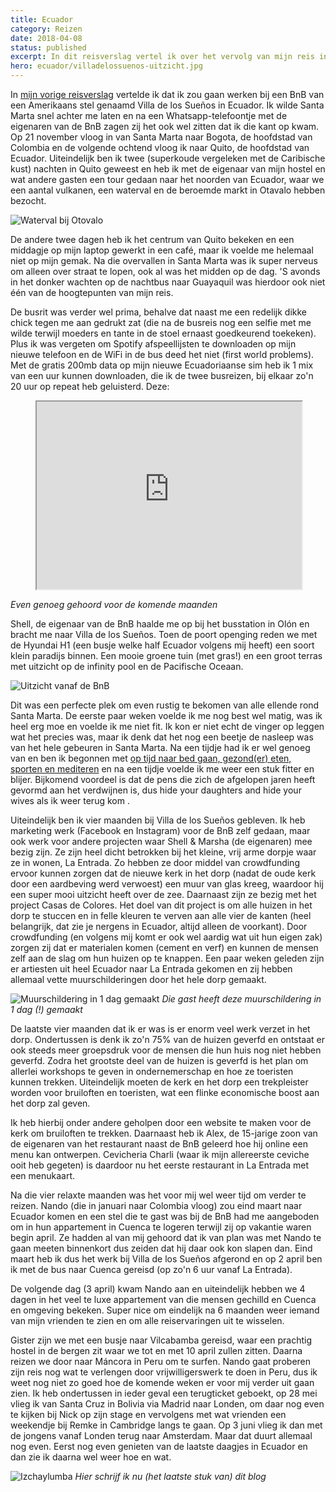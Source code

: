 ```yaml
---
title: Ecuador
category: Reizen
date: 2018-04-08
status: published
excerpt: In dit reisverslag vertel ik over het vervolg van mijn reis in Ecuador, waar ik ga werken bij een BnB aan de kust.
hero: ecuador/villadelossuenos-uitzicht.jpg
---
```


In [mijn vorige reisverslag](/blog/7-sloten-tegelijk) vertelde ik dat ik zou gaan werken bij een BnB van een Amerikaans stel genaamd Villa de los Sueños in Ecuador. Ik wilde Santa Marta snel achter me laten en na een Whatsapp-telefoontje met de eigenaren van de BnB zagen zij het ook wel zitten dat ik die kant op kwam. Op 21 november vloog in van Santa Marta naar Bogota, de hoofdstad van Colombia en de volgende ochtend vloog ik naar Quito, de hoofdstad van Ecuador. Uiteindelijk ben ik twee (superkoude vergeleken met de Caribische kust) nachten in Quito geweest en heb ik met de eigenaar van mijn hostel en wat andere gasten een tour gedaan naar het noorden van Ecuador, waar we een aantal vulkanen, een waterval en de beroemde markt in Otavalo hebben bezocht.

![Waterval bij Otovalo](~/assets/images/blog/ecuador/ecuador-otovalo.jpg)

De andere twee dagen heb ik het centrum van Quito bekeken en een middagje op mijn laptop gewerkt in een café, maar ik voelde me helemaal niet op mijn gemak. Na die overvallen in Santa Marta was ik super nerveus om alleen over straat te lopen, ook al was het midden op de dag. 'S avonds in het donker wachten op de nachtbus naar Guayaquil was hierdoor ook niet één van de hoogtepunten van mijn reis.

De busrit was verder wel prima, behalve dat naast me een redelijk dikke chick tegen me aan gedrukt zat (die na de busreis nog een selfie met me wilde terwijl moeders en tante in de stoel ernaast goedkeurend toekeken). Plus ik was vergeten om Spotify afspeellijsten te downloaden op mijn nieuwe telefoon en de WiFi in de bus deed het niet (first world problems). Met de gratis 200mb data op mijn nieuwe Ecuadoriaanse sim heb ik 1 mix van een uur kunnen downloaden, die ik de twee busreizen, bij elkaar zo'n 20 uur op repeat heb geluisterd. Deze:

<figure><iframe src="https://w.soundcloud.com/player/?url=https%3A//api.soundcloud.com/tracks/84844474&amp;color=%23ff5500&amp;auto_play=false&amp;hide_related=false&amp;show_comments=true&amp;show_user=true&amp;show_reposts=false&amp;show_teaser=true&amp;visual=true" width="100%" height="300"></iframe></figure>

*Even genoeg gehoord voor de komende maanden*

Shell, de eigenaar van de BnB haalde me op bij het busstation in Olón en bracht me naar Villa de los Sueños. Toen de poort openging reden we met de Hyundai H1 (een busje welke half Ecuador volgens mij heeft) een soort klein paradijs binnen. Een mooie groene tuin (met gras!) en een groot terras met uitzicht op de infinity pool en de Pacifische Oceaan.

![Uitzicht vanaf de BnB](~/assets/images/blog/ecuador/villadelossuenos-uitzicht.jpg)

Dit was een perfecte plek om even rustig te bekomen van alle ellende rond Santa Marta. De eerste paar weken voelde ik me nog best wel matig, was ik heel erg moe en voelde ik me niet fit. Ik kon er niet echt de vinger op leggen wat het precies was, maar ik denk dat het nog een beetje de nasleep was van het hele gebeuren in Santa Marta. Na een tijdje had ik er wel genoeg van en ben ik begonnen met [op tijd naar bed gaan, gezond(er) eten, sporten en mediteren](/blog/werken-voor-en-aan-mezelf) en na een tijdje voelde ik me weer een stuk fitter en blijer. Bijkomend voordeel is dat de pens die zich de afgelopen jaren heeft gevormd aan het verdwijnen is, dus hide your daughters and hide your wives als ik weer terug kom .

Uiteindelijk ben ik vier maanden bij Villa de los Sueños gebleven. Ik heb marketing werk (Facebook en Instagram) voor de BnB zelf gedaan, maar ook werk voor andere projecten waar Shell & Marsha (de eigenaren) mee bezig zijn. Ze zijn heel dicht betrokken bij het kleine, vrij arme dorpje waar ze in wonen, La Entrada. Zo hebben ze door middel van crowdfunding ervoor kunnen zorgen dat de nieuwe kerk in het dorp (nadat de oude kerk door een aardbeving werd verwoest) een muur van glas kreeg, waardoor hij een super mooi uitzicht heeft over de zee. Daarnaast zijn ze bezig met het project Casas de Colores. Het doel van dit project is om alle huizen in het dorp te stuccen en in felle kleuren te verven aan alle vier de kanten (heel belangrijk, dat zie je nergens in Ecuador, altijd alleen de voorkant). Door crowdfunding (en volgens mij komt er ook wel aardig wat uit hun eigen zak) zorgen zij dat er materialen komen (cement en verf) en kunnen de mensen zelf aan de slag om hun huizen op te knappen. Een paar weken geleden zijn er artiesten uit heel Ecuador naar La Entrada gekomen en zij hebben allemaal vette muurschilderingen door het hele dorp gemaakt.

![Muurschildering in 1 dag gemaakt](~/assets/images/blog/ecuador/muurschildering.jpg)
*Die gast heeft deze muurschildering in 1 dag (!) gemaakt*

De laatste vier maanden dat ik er was is er enorm veel werk verzet in het dorp. Ondertussen is denk ik zo'n 75% van de huizen geverfd en ontstaat er ook steeds meer groepsdruk voor de mensen die hun huis nog niet hebben geverfd. Zodra het grootste deel van de huizen is geverfd is het plan om allerlei workshops te geven in ondernemerschap en hoe ze toeristen kunnen trekken. Uiteindelijk moeten de kerk en het dorp een trekpleister worden voor bruiloften en toeristen, wat een flinke economische boost aan het dorp zal geven.

Ik heb hierbij onder andere geholpen door een website te maken voor de kerk om bruiloften te trekken. Daarnaast heb ik Alex, de 15-jarige zoon van de eigenaren van het restaurant naast de BnB geleerd hoe hij online een menu kan ontwerpen. Cevicheria Charli (waar ik mijn allereerste ceviche ooit heb gegeten) is daardoor nu het eerste restaurant in La Entrada met een menukaart.

Na die vier relaxte maanden was het voor mij wel weer tijd om verder te reizen. Nando (die in januari naar Colombia vloog) zou eind maart naar Ecuador komen en een stel die te gast was bij de BnB had me aangeboden om in hun appartement in Cuenca te logeren terwijl zij op vakantie waren begin april. Ze hadden al van mij gehoord dat ik van plan was met Nando te gaan meeten binnenkort dus zeiden dat hij daar ook kon slapen dan. Eind maart heb ik dus het werk bij Villa de los Sueños afgerond en op 2 april ben ik met de bus naar Cuenca gereisd (op zo'n 6 uur vanaf La Entrada).

De volgende dag (3 april) kwam Nando aan en uiteindelijk hebben we 4 dagen in het veel te luxe appartement van die mensen gechilld en Cuenca en omgeving bekeken. Super nice om eindelijk na 6 maanden weer iemand van mijn vrienden te zien en om alle reiservaringen uit te wisselen.

Gister zijn we met een busje naar Vilcabamba gereisd, waar een prachtig hostel in de bergen zit waar we tot en met 10 april zullen zitten. Daarna reizen we door naar Máncora in Peru om te surfen. Nando gaat proberen zijn reis nog wat te verlengen door vrijwilligerswerk te doen in Peru, dus ik weet nog niet zo goed hoe de komende weken er voor mij verder uit gaan zien. Ik heb ondertussen in ieder geval een terugticket geboekt, op 28 mei vlieg ik van Santa Cruz in Bolivia via Madrid naar Londen, om daar nog even te kijken bij Nick op zijn stage en vervolgens met wat vrienden een weekendje bij Remke in Cambridge langs te gaan. Op 3 juni vlieg ik dan met de jongens vanaf Londen terug naar Amsterdam. Maar dat duurt allemaal nog even. Eerst nog even genieten van de laatste daagjes in Ecuador en dan zie ik daarna wel weer hoe en wat.

![Izchaylumba](~/assets/images/blog/ecuador/izhcaylumba.jpg)
*Hier schrijf ik nu (het laatste stuk van) dit blog*